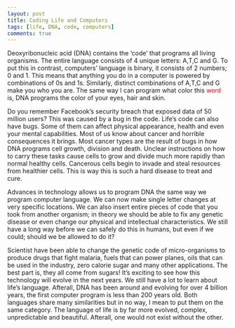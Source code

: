 ```yaml
---
layout: post
title: Coding Life and Computers
tags: [life, DNA, code, computers]
comments: true
---
```



Deoxyribonucleic acid (DNA) contains the ‘code’ that programs all living organisms. The entire language consists of 4 unique letters: A,T,C and G. To put this in contrast, computers’ language is binary, it consists of 2 numbers; 0 and 1. This means that anything you do in a computer is powered by combinations of 0s and 1s. Similarly, distinct combinations of A,T,C and G make you who you are. The same way I can program what color this <span style="color:red">word</span> is, DNA programs the color of your eyes, hair and skin.  

Do you remember Facebook’s security breach that exposed data of 50 million users? This was caused by a bug in the code. Life’s code can also have bugs. Some of them can affect physical appearance, health and even your mental capabilities. Most of us know about cancer and horrible consequences it brings. Most cancer types are the result of bugs in how DNA programs cell growth, division and death. Unclear instructions on how to carry these tasks cause cells to grow and divide much more rapidly than normal healthy cells. Cancerous cells begin to invade and steal resources from healthier cells. This is way this is such a hard disease to treat and cure.  

Advances in technology allows us to program DNA the same way we program computer language. We can now make single letter changes at very specific locations. We can also insert entire pieces of code that you took from another organism; in theory we should be able to fix any genetic disease or even change our physical and intellectual characteristics. We still have a long way before we can safely do this in humans, but even if we could; should we be allowed to do it?   

Scientist have been able to change the genetic code of micro-organisms to produce drugs that fight malaria, fuels that can power planes, oils that can be used in the industry, zero calorie sugar and many other applications. The best part is, they all come from sugars! It’s exciting to see how this technology will evolve in the next years. We still have a lot to learn about life’s language. Afterall, DNA has been around and evolving for over 4 billion years, the first computer program is less than 200 years old. Both languages share many similarities but in no way, I mean to put them on the same category. The language of life is by far more evolved, complex, unpredictable and beautiful. Afterall, one would not exist without the other.   
